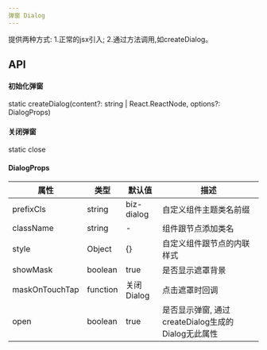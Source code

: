 ```yaml
---
弹窗 Dialog
---
```


提供两种方式: 1.正常的jsx引入; 2.通过方法调用,如createDialog。

## API
#### 初始化弹窗
static createDialog(content?: string | React.ReactNode, options?: DialogProps) 
#### 关闭弹窗
static close  

#### DialogProps
| 属性      | 类型    | 默认值       | 描述         |
|----------|---------|------------|--------------|
|prefixCls |string   |biz-dialog  | 自定义组件主题类名前缀|
|className | string  |-           |组件跟节点添加类名|
|style|Object|{}|自定义组件跟节点的内联样式|
|showMask|boolean|true|是否显示遮罩背景|
|maskOnTouchTap|function|关闭Dialog|点击遮罩时回调|
|open|boolean|true|是否显示弹窗, 通过createDialog生成的Dialog无此属性|
